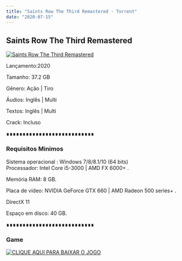 ```yaml
---
title: "Saints Row The Third Remastered - Torrent"
date: "2020-07-15"
---
```


## Saints Row The Third Remastered

[![](https://1.bp.blogspot.com/-pTo9IHOTlPU/Xti-nQ3r78I/AAAAAAAAArw/5GYD8KYjkz0v-7ONyDSbK_SsomXr2WvuQCLcBGAsYHQ/s640/H2x1_NSwitch_SaintsRowTheThirdTheFullPackage.jpg "Saints Row The Third Remastered")](https://1.bp.blogspot.com/-pTo9IHOTlPU/Xti-nQ3r78I/AAAAAAAAArw/5GYD8KYjkz0v-7ONyDSbK_SsomXr2WvuQCLcBGAsYHQ/s1600/H2x1_NSwitch_SaintsRowTheThirdTheFullPackage.jpg)

  

Lançamento:2020

Tamanho: 37.2 GB

Gênero: Ação | Tiro

Áudios: Inglês | Multi

Textos: Inglês | Multi

Crack: Incluso

∎∎∎∎∎∎∎∎∎∎∎∎∎∎∎∎∎∎∎∎∎∎∎∎∎∎∎

  

### Requisitos Minimos

Sistema operacional : Windows 7/8/8.1/10 (64 bits)  
Processador: Intel Core i5-3000 | AMD FX 6000+ .

Memória RAM: 8 GB.

Placa de vídeo: NVIDIA GeForce GTX 660 | AMD Radeon 500 series+ .

DirectX 11

Espaço em disco: 40 GB.

∎∎∎∎∎∎∎∎∎∎∎∎∎∎∎∎∎∎∎∎∎∎∎∎∎∎∎

### Game

[![](https://1.bp.blogspot.com/-qtMkGv5gL20/XnDXUMM72yI/AAAAAAAAAas/3fw4QW-wPxoIAhUyb7hjqQAA1Rvne5TmQCPcBGAYYCw/s320/MAGNET{ca9bad4f721d92abc13e060f4f8dd78be4bc2e3e6ae69d619fbd104809de1ad1}2BLINK.png "CLIQUE AQUI PARA BAIXAR O JOGO")](https://stfly.io/I0Ktqe)
